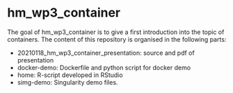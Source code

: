 
# hm_wp3_container

<!-- badges: start -->
<!-- badges: end -->

The goal of hm_wp3_container is to give a first introduction into the topic of containers. The content of this repository is organised in the following parts:

* 20210118_hm_wp3_container_presentation: source and pdf of presentation
* docker-demo: Dockerfile and python script for docker demo
* home: R-script developed in RStudio
* simg-demo: Singularity demo files.





